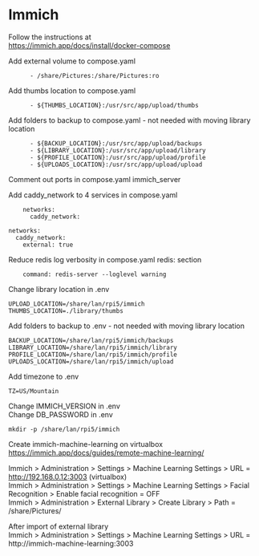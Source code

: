 # Immich

Follow the instructions at  
https://immich.app/docs/install/docker-compose  

Add external volume to compose.yaml  

~~~
      - /share/Pictures:/share/Pictures:ro
~~~

Add thumbs location to compose.yaml  

~~~
      - ${THUMBS_LOCATION}:/usr/src/app/upload/thumbs
~~~

Add folders to backup to compose.yaml - not needed with moving library location  

~~~
      - ${BACKUP_LOCATION}:/usr/src/app/upload/backups
      - ${LIBRARY_LOCATION}:/usr/src/app/upload/library
      - ${PROFILE_LOCATION}:/usr/src/app/upload/profile
      - ${UPLOADS_LOCATION}:/usr/src/app/upload/upload
~~~

Comment out ports in compose.yaml immich_server  

Add caddy_network to 4 services in compose.yaml  

~~~
    networks:
      caddy_network:
~~~

~~~
networks:
  caddy_network:
    external: true
~~~

Reduce redis log verbosity in compose.yaml redis: section  
~~~
    command: redis-server --loglevel warning
~~~

Change library location in .env  

~~~
UPLOAD_LOCATION=/share/lan/rpi5/immich
THUMBS_LOCATION=./library/thumbs
~~~

Add folders to backup to .env - not needed with moving library location  

~~~
BACKUP_LOCATION=/share/lan/rpi5/immich/backups
LIBRARY_LOCATION=/share/lan/rpi5/immich/library
PROFILE_LOCATION=/share/lan/rpi5/immich/profile 
UPLOADS_LOCATION=/share/lan/rpi5/immich/upload
~~~

Add timezone to .env  

~~~
TZ=US/Mountain
~~~

Change IMMICH_VERSION in .env  
Change DB_PASSWORD in .env  

~~~
mkdir -p /share/lan/rpi5/immich
~~~

Create immich-machine-learning on virtualbox  
https://immich.app/docs/guides/remote-machine-learning/  

Immich > Administration > Settings > Machine Learning Settings > URL = http://192.168.0.12:3003 (virtualbox)  
Immich > Administration > Settings > Machine Learning Settings > Facial Recognition > Enable facial recognition = OFF  
Immich > Administration > External Library > Create Library > Path = /share/Pictures/  

After import of external library  
Immich > Administration > Settings > Machine Learning Settings > URL = http://immich-machine-learning:3003  
